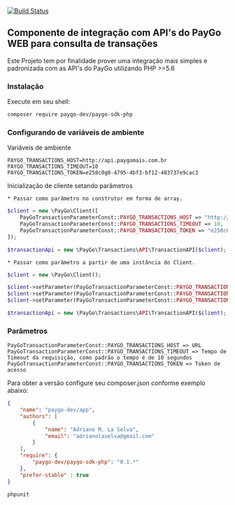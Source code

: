 
[![Build Status](https://travis-ci.com/paygo-dev/paygo-sdk-php.svg?branch=master)](https://travis-ci.com/paygo-dev/paygo-sdk-php)




## Componente de integração com API's do PayGo WEB para consulta de transações

Este Projeto tem por finalidade prover uma integração mais simples e padronizada com as API's do PayGo utilizando PHP >=5.6

### Instalação

Execute em seu shell:

```sh
composer require paygo-dev/paygo-sdk-php
```

### Configurando de variáveis de ambiente


Variáveis de ambiente

```env
PAYGO_TRANSACTIONS_HOST=http://api.paygomais.com.br
PAYGO_TRANSACTIONS_TIMEOUT=10
PAYGO_TRANSACTIONS_TOKEN=e258c0g0-4795-4bf3-bf12-483737e9cac3
```

Inicialização de cliente setando parâmetros

    * Passar como parâmetro no construtor em forma de array.

```php
$client = new \PayGo\Client([
    PayGoTransactionParameterConst::PAYGO_TRANSACTIONS_HOST => "http://api.paygomais.com.br",
    PayGoTransactionParameterConst::PAYGO_TRANSACTIONS_TIMEOUT => 10,
    PayGoTransactionParameterConst::PAYGO_TRANSACTIONS_TOKEN => "e258c0g0-4795-4bf3-bf12-483737e9cac3",
]);

$transactionApi = new \PayGo\Transactions\API\TransactionAPI($client);
```

    * Passar como parâmetro a partir de uma instância do Client.

```php
$client = new \PayGo\Client();

$client->setParameter(PayGoTransactionParameterConst::PAYGO_TRANSACTIONS_HOST, "http://api.paygomais.com.br");
$client->setParameter(PayGoTransactionParameterConst::PAYGO_TRANSACTIONS_TIMEOUT, 10);
$client->setParameter(PayGoTransactionParameterConst::PAYGO_TRANSACTIONS_TOKEN, "e258c0g0-4795-4bf3-bf12-483737e9cac3");

$transactionApi = new \PayGo\Transactions\API\TransactionAPI($client);
```

### Parâmetros

    PayGoTransactionParameterConst::PAYGO_TRANSACTIONS_HOST => URL
    PayGoTransactionParameterConst::PAYGO_TRANSACTIONS_TIMEOUT => Tempo de Timeout da requisição, como padrão o tempo é de 10 segundos
    PayGoTransactionParameterConst::PAYGO_TRANSACTIONS_TOKEN => Token de acesso


Para obter a versão configure seu composer.json conforme exemplo abaixo:

```json
{
    "name": "paygo-dev/app",
    "authors": [
        {
            "name": "Adriano M. La Selva",
            "email": "adrianolaselva@gmail.com"
        }
    ],
    "require": {
        "paygo-dev/paygo-sdk-php": "0.1.*"
    },
	"prefer-stable" : true
}
```

```sh
phpunit
```

[GitHub]: <https://github.com/paygo-dev/paygo-sdk-php.git>